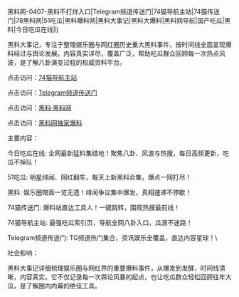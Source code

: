 #
黑料网-0407-黑料不打烊入口|Telegram频道传送门|74猫导航主站|74猫传送门|78黑料网|51吃瓜|黑料曝料网|黑料大事记|黑料大爆料|黑料网导航|国产吃瓜|黑料|今日吃瓜在线|lj

黑料大事记，专注于整理娱乐圈与网红圈历史重大黑料事件，按时间线全面呈现爆料经过与舆论发展。内容真实详尽，覆盖广泛，帮助吃瓜群众回顾每一次热点风波，是了解八卦演变过程的权威资料平台。


点击访问：<a href="https://74mao.com/">74猫导航主站</a>

点击访问：<a href="https://74mao.com/">Telegram频道传送门</a>

点击访问：<a href="https://tyer.pages.dev/">黑料·黑料网</a>

点击访问：<a href="https://gbs-3wd.pages.dev/">黑料网独家爆料</a>


主要内容：

今日吃瓜在线: 全网最新猛料集结地！聚焦八卦、风波与热搜，每日高频更新，吃瓜不掉队！

51吃瓜: 明星绯闻、网红翻车，每天上新黑料合集，爆点一网打尽！

黑料: 娱乐圈暗面一览无遗！绯闻争议集中爆发，真相速递不停歇！

74猫传送门: 爆料站直达工具人！一键跳转，围观热搜最前线！

74猫导航主站: 最强吃瓜索引页，导航全网八卦入口，瓜源不迷路！

Telegram频道传送门: TG频道热门集合，资讯娱乐全覆盖，直达内容星球！\


社会影响：

黑料大事记详细梳理娱乐圈与网红界的重要爆料事件，从爆发到发酵，时间线清晰，内容真实。它不仅记录每一次舆论风暴的起点，也让吃瓜群众轻松回顾往年大瓜，是了解圈内内幕的绝佳工具。

<span style="display:none;">[Canonical link](https://github.com/alen890/147 ）</span>
